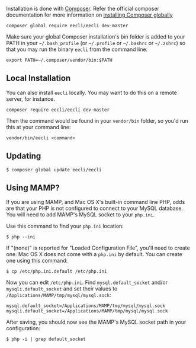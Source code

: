 Installation is done with [Composer](https://getcomposer.org/). Refer the official composer documentation for more information on [installing Composer globally](https://getcomposer.org/doc/00-intro.md#globally)

```
composer global require eecli/eecli dev-master
```

Make sure your global Composer installation's bin folder is added to your PATH in your `~/.bash_profile` (or `~/.profile` or `~/.bashrc` or `~/.zshrc`) so that you may run the binary `eecli` from the command line:

```
export PATH=~/.composer/vendor/bin:$PATH
```

## Local Installation

You can also install `eecli` locally. You may want to do this on a remote server, for instance.

```
composer require eecli/eecli dev-master
```

Then the command would be found in your `vendor/bin` folder, so you'd run this at your command line:

```
vendor/bin/eecli <command>
```

## Updating

```
$ composer global update eecli/eecli
```

## Using MAMP?

If you are using MAMP, and Mac OS X's built-in command line PHP, odds are that your PHP is not configured to connect to your MySQL database. You will need to add MAMP's MySQL socket to your `php.ini`.

Use this command to find your `php.ini` location:

```
$ php --ini
```

If "(none)" is reported for "Loaded Configuration File", you'll need to create one. Mac OS X does not come with a `php.ini` by default. You can create one using this command:

```
$ cp /etc/php.ini.default /etc/php.ini
```

Now you can edit `/etc/php.ini`. Find `mysql.default_socket` and/or `mysqli.default_socket` and set their values to `/Applications/MAMP/tmp/mysql/mysql.sock`:

```
mysql.default_socket=/Applications/MAMP/tmp/mysql/mysql.sock
mysqli.default_socket=/Applications/MAMP/tmp/mysql/mysql.sock
```

After saving, you should now see the MAMP's MySQL socket path in your configuration:

```
$ php -i | grep default_socket
```
